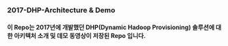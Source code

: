 ### 2017-DHP-Architecture & Demo   
#### 이 Repo는 2017년에 개발했던 DHP(Dynamic Hadoop Provisioning) 솔루션에 대한 아키텍처 소개 및 데모 동영상이 저장된 Repo 입니다.

